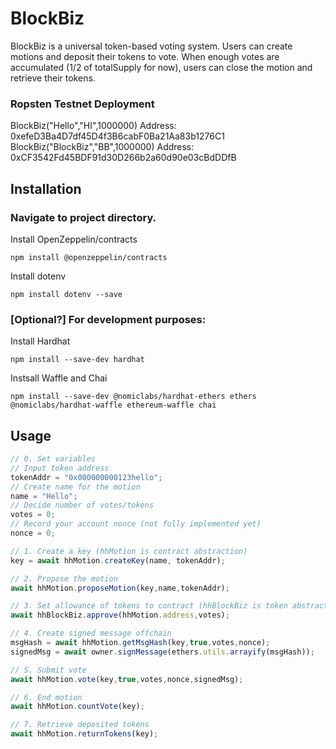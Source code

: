 # BlockBiz

BlockBiz is a universal token-based voting system. Users can create motions and deposit their tokens to vote. When enough votes are accumulated (1/2 of totalSupply for now), users can close the motion and retrieve their tokens.

### Ropsten Testnet Deployment

BlockBiz("Hello","HI",1000000) Address: 0xefeD3Ba4D7df45D4f3B6cabF0Ba21Aa83b1276C1
BlockBiz("BlockBiz","BB",1000000) Address: 0xCF3542Fd45BDF91d30D266b2a60d90e03cBdDDfB

## Installation

### Navigate to project directory.

Install OpenZeppelin/contracts

```
npm install @openzeppelin/contracts
```
Install dotenv
```
npm install dotenv --save
```

### [Optional?] For development purposes:

Install Hardhat
```
npm install --save-dev hardhat
```
Instsall Waffle and Chai
```
npm install --save-dev @nomiclabs/hardhat-ethers ethers @nomiclabs/hardhat-waffle ethereum-waffle chai
```

## Usage

```javascript
// 0. Set variables
// Input token address
tokenAddr = "0x000000000123hello";
// Create name for the motion
name = "Hello";
// Decide number of votes/tokens
votes = 0;
// Record your account nonce (not fully implemented yet)
nonce = 0;

// 1. Create a key (hhMotion is contract abstraction)
key = await hhMotion.createKey(name, tokenAddr);

// 2. Propose the motion
await hhMotion.proposeMotion(key,name,tokenAddr);

// 3. Set allowance of tokens to contract (hhBlockBiz is token abstraction)
await hhBlockBiz.approve(hhMotion.address,votes);

// 4. Create signed message offchain
msgHash = await hhMotion.getMsgHash(key,true,votes,nonce);
signedMsg = await owner.signMessage(ethers.utils.arrayify(msgHash));

// 5. Submit vote
await hhMotion.vote(key,true,votes,nonce,signedMsg);

// 6. End motion
await hhMotion.countVote(key);

// 7. Retrieve deposited tokens
await hhMotion.returnTokens(key);
```